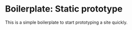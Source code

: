 
Boilerplate: Static prototype
================================================================================

This is a simple boilerplate to start prototyping a site quickly.
